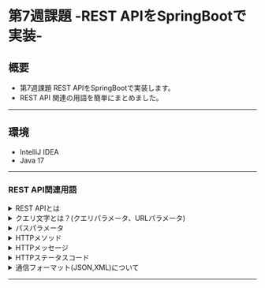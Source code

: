 # 第7週課題 -REST APIをSpringBootで実装-

## 概要

- 第7週課題 REST APIをSpringBootで実装します。
- REST API 関連の用語を簡単にまとめました。

- - - 

## 環境

- IntelliJ IDEA
- Java 17

- - -

### REST API関連用語

<details><summary>REST APIとは</summary>

- RESTとは、「REpresentational State Transfer」の略でWebシステムの設計方式のことを指す。「具体的に状態を定義した情報のやり取り」的な意味合い。
  ESTには「RESTの４原則」というものがあり、これを満たしたものをRESTfulという。基本的にこの4原則を満たしていないものはRESTとは言えない。
  そして4つの中で一番大事なのが「ステートレス性」。そのほかの３つ「統一インターフェース」「アドレス可能性」「接続性」について、Web開発に於いては、IDEやフレームワークが勝手に保証してくれるからあまり意識しなくてもいいとのこと。

ステートレスー状態管理を行わない。やりとりが一回ごとに完結する。ということ。同じ情報を保持しておかないという感じ。

- APIとはAPIとは「Apprication Programing Interface」。プログラムとアプリのインターフェイス。窓口みたいなもの。

- REST APIは上記の二つを合わせたもの。RESTという設定方式を取ったAPIのこと。
  以上の二つを合体させると「RESTfulな感じで作られたAPI」という事。
  因みに、RESTは標準化された仕組みではなくて、あくまでも「Web通信のやり取りにはこんな運用方法で作ってみよう」的な設計思想である。

</details>

<details><summary>クエリ文字とは？(クエリパラメータ、URLパラメータ)</summary>

- クエリとは -「Query」は日本語で「問い合わせ」のこと。
- クエリ文字、というか「クエリ文字列」という表現が正しい。URLの末尾に「？＝」をつけて以降サーバーに送る情報を付け足したもの。

```
<!-- gotopoyoと検索してほしい意味 -->
<!-- ?q=raisetechがクエリパラメータ -->
https://www.google.com/search?q=gotopoyo
```

- 「？」の後に付ける情報、キーとバリュー(値)のことをそれぞれクエリキーとクエリバリューとか言ったりする。
- 例：上記でいう「？」の後の「q」と「＝」で結んだ「gotopoyo」のこと。
  「？」以降の情報を付与した文字列をまとめてクエリ文字列とかクエリパラメーターだという。

URLパラメーターはクエリパラメーターと同義。今の所は全部ほぼ一緒くらいに理解しておくに留める。

</details>


<details><summary>パスパラメータ</summary>

- パスパラメータはURLの一部として指定される変数のこと。クエリパラメータはクエリ文字列を使い文末に「？＝」を使って
  情報を付加するが、パスパラメータは直接情報を指定する。

```
<https://example.com/users/{user_id}>
```

`{user_id}`の部分がパスパラメータ。単にパスでも良い。
今回提出するコードでいうところでは`NameController`クラスのアノテーション`@GetMapping("/names")`の`names`は指定されるパスにあたる情報となる。

</details>

<details><summary>HTTPメソッド</summary>

HTTPメソッドとは、対象のリソースに何をしたいのか指示する内容を定義したもの。以下のものがHTTPメソッドで、それぞれのの指示内容を説明する。

- GET-リソースの情報を取得する。
- POST-リソースに新しいを情報を与える。
- PATCH-リソースの情報を部分的に変更する。
- DELETE-指定したリソースを削除する。
  その他にも様々なHTTPメソッドがある。割愛。

</details>

<details><summary>HTTPメッセージ</summary>

HTTPメッセージには、通信でのやり取りの情報が記載されている。

- HTTPリクエスト  
  記載順に並んでいる。
    - リクエストライン-リクエストの一番最初の行に記載される。`HTTPメソッド/リクエスト対象(主にURL)/HTTPのバージョン`で記載される。
    - リクエストヘッダ-クライアント側へ送る付加情報を記載している。基本構造は名前：値の書式になっている。
    - リクエストボディ-本質的な情報が入るが、入らないこともある

- HTTPレスポンス  
  記載順
    - ステータスライン(ステータス行)-レスポンスの一番最初の行に記載。`プロトコルのバージョン/ステータスコード/ステータステキスト(文字列)` の順に記載。ステータスコードは後述。
    - レスポンスヘッダ-返ってきた情報がどのようなものなのかを示す。基本構造はコロン（`;`）で区切られているのはリクエストヘッダと同様。
    - レスポンスボディ(本文)-これに本質的な情報が記載される。返ってきたステータスコードによって記載されない場合もある。

</details>


<details><summary>HTTPステータスコード</summary>

HTTPレスポンスの一番上に出てくるメッセージのこと。これで通信が上手くいったのかどうなのか？
または、何かしらの状況であるのかなどを一目で分かるように伝えてくれる。

| 番台           |              意味 | 
|:-------------|----------------:|
| 100(100-199) |         情報レスポンス | 
| 200(200-299) |         成功レスポンス |
| 300(300-399) |     リダイレクトメッセージ | 
| 400(400-499) | クライアントサーバーメッセージ | 
| 500(500-599) |    サーバーエラーメッセージ |

種類がたくさんあるので、この意味合いをまず押さえれば対応の方向性も分かる。

</details>


<details><summary>通信フォーマット(JSON,XML)について</summary>

通信は、内容の構造を定義しなければやりとりができないので、決められたフォーマットを使って通信をする。主流が以下二つ。テキスト形式でやりとりする。

- JSON-「JavaScript Object Notation」の略。人間が読める(読みやすい)、軽量、コーディングが少なく、処理が高速。記述に一定の取り決めがある。  
  [リンク](https://www.oracle.com/jp/database/what-is-json/)
- XML-HTMLと同様のマークアップ言語。HTMLに似たタグを使った記述方法をとる。JSON形式より自由度が高く、情報を詰め込める。  
  [リンク](https://docs.oracle.com/cd/E19227-01/821-0424/6nlfr1bur/index.html)

JSONが主流という話もあるが、XMLが使われていない訳ではないし、それぞれ良し悪しがあるので適材適所がいいと思われる。


</details>

- - - 




